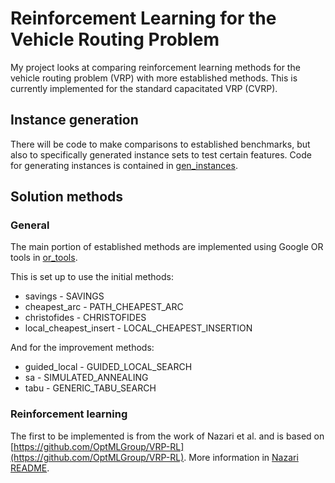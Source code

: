 # Reinforcement Learning for the Vehicle Routing Problem

My project looks at comparing reinforcement learning methods for the vehicle routing problem (VRP) with more established methods. This is currently implemented for the standard capacitated VRP (CVRP).

## Instance generation

There will be code to make comparisons to established benchmarks, but also to specifically generated instance sets to test certain features. Code for generating instances is contained in [gen_instances](/instances/gen_instances.py).

## Solution methods

### General

The main portion of established methods are implemented using Google OR tools in [or_tools](methods/or_tools.py). 

This is set up to use the initial methods:
- savings - SAVINGS
- cheapest_arc - PATH_CHEAPEST_ARC
- christofides - CHRISTOFIDES
- local_cheapest_insert - LOCAL_CHEAPEST_INSERTION

And for the improvement methods:
- guided_local - GUIDED_LOCAL_SEARCH
- sa - SIMULATED_ANNEALING
- tabu - GENERIC_TABU_SEARCH

### Reinforcement learning

The first to be implemented is from the work of Nazari et al. and is based on [https://github.com/OptMLGroup/VRP-RL](https://github.com/OptMLGroup/VRP-RL). More information in [Nazari README](methods/nazari/README.md).

